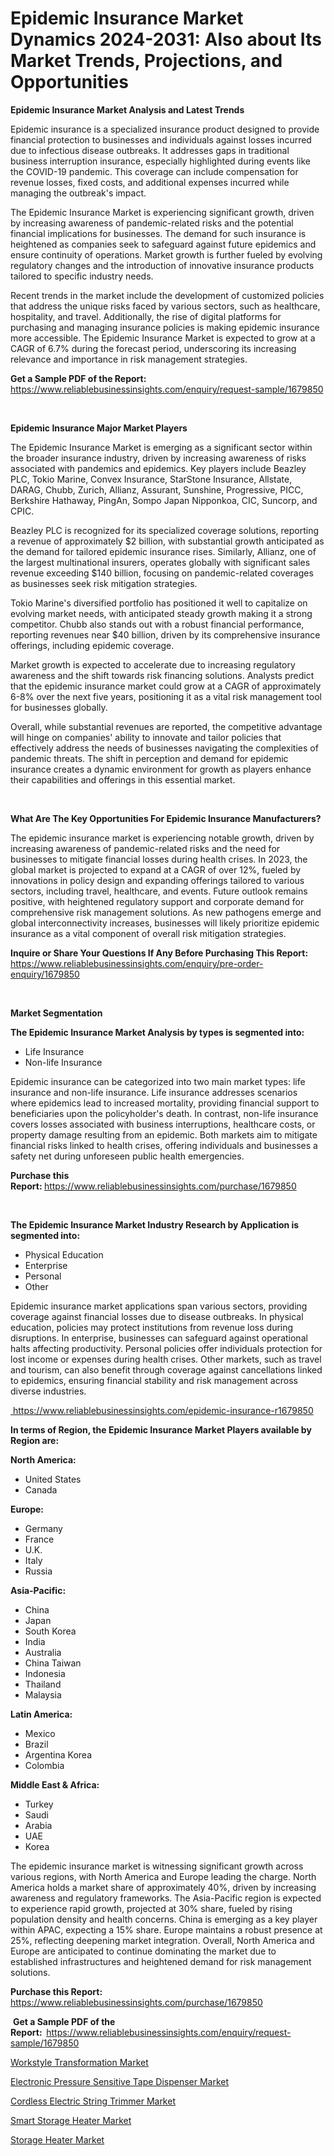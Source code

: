 <p><h1>Epidemic Insurance Market Dynamics 2024-2031: Also about Its Market Trends, Projections, and Opportunities</h1></p><p><strong>Epidemic Insurance Market Analysis and Latest Trends</strong></p>
<p><p>Epidemic insurance is a specialized insurance product designed to provide financial protection to businesses and individuals against losses incurred due to infectious disease outbreaks. It addresses gaps in traditional business interruption insurance, especially highlighted during events like the COVID-19 pandemic. This coverage can include compensation for revenue losses, fixed costs, and additional expenses incurred while managing the outbreak's impact.</p><p>The Epidemic Insurance Market is experiencing significant growth, driven by increasing awareness of pandemic-related risks and the potential financial implications for businesses. The demand for such insurance is heightened as companies seek to safeguard against future epidemics and ensure continuity of operations. Market growth is further fueled by evolving regulatory changes and the introduction of innovative insurance products tailored to specific industry needs.</p><p>Recent trends in the market include the development of customized policies that address the unique risks faced by various sectors, such as healthcare, hospitality, and travel. Additionally, the rise of digital platforms for purchasing and managing insurance policies is making epidemic insurance more accessible. The Epidemic Insurance Market is expected to grow at a CAGR of 6.7% during the forecast period, underscoring its increasing relevance and importance in risk management strategies.</p></p>
<p><strong>Get a Sample PDF of the Report:&nbsp;</strong> <a href="https://www.reliablebusinessinsights.com/enquiry/request-sample/1679850?utm_campaign=39&utm_medium=2&utm_source=Github&utm_content=ia&utm_term=19112024&utm_id=epidemic-insurance">https://www.reliablebusinessinsights.com/enquiry/request-sample/1679850</a></p>
<p>&nbsp;</p>
<p><strong>Epidemic Insurance Major Market Players</strong></p>
<p><p>The Epidemic Insurance Market is emerging as a significant sector within the broader insurance industry, driven by increasing awareness of risks associated with pandemics and epidemics. Key players include Beazley PLC, Tokio Marine, Convex Insurance, StarStone Insurance, Allstate, DARAG, Chubb, Zurich, Allianz, Assurant, Sunshine, Progressive, PICC, Berkshire Hathaway, PingAn, Sompo Japan Nipponkoa, CIC, Suncorp, and CPIC.</p><p>Beazley PLC is recognized for its specialized coverage solutions, reporting a revenue of approximately $2 billion, with substantial growth anticipated as the demand for tailored epidemic insurance rises. Similarly, Allianz, one of the largest multinational insurers, operates globally with significant sales revenue exceeding $140 billion, focusing on pandemic-related coverages as businesses seek risk mitigation strategies.</p><p>Tokio Marine's diversified portfolio has positioned it well to capitalize on evolving market needs, with anticipated steady growth making it a strong competitor. Chubb also stands out with a robust financial performance, reporting revenues near $40 billion, driven by its comprehensive insurance offerings, including epidemic coverage.</p><p>Market growth is expected to accelerate due to increasing regulatory awareness and the shift towards risk financing solutions. Analysts predict that the epidemic insurance market could grow at a CAGR of approximately 6-8% over the next five years, positioning it as a vital risk management tool for businesses globally. </p><p>Overall, while substantial revenues are reported, the competitive advantage will hinge on companies' ability to innovate and tailor policies that effectively address the needs of businesses navigating the complexities of pandemic threats. The shift in perception and demand for epidemic insurance creates a dynamic environment for growth as players enhance their capabilities and offerings in this essential market.</p></p>
<p>&nbsp;</p>
<p><strong>What Are The Key Opportunities For Epidemic Insurance Manufacturers?</strong></p>
<p><p>The epidemic insurance market is experiencing notable growth, driven by increasing awareness of pandemic-related risks and the need for businesses to mitigate financial losses during health crises. In 2023, the global market is projected to expand at a CAGR of over 12%, fueled by innovations in policy design and expanding offerings tailored to various sectors, including travel, healthcare, and events. Future outlook remains positive, with heightened regulatory support and corporate demand for comprehensive risk management solutions. As new pathogens emerge and global interconnectivity increases, businesses will likely prioritize epidemic insurance as a vital component of overall risk mitigation strategies.</p></p>
<p><strong>Inquire or Share Your Questions If Any Before Purchasing This Report:</strong> <a href="https://www.reliablebusinessinsights.com/enquiry/pre-order-enquiry/1679850?utm_campaign=39&utm_medium=2&utm_source=Github&utm_content=ia&utm_term=19112024&utm_id=epidemic-insurance">https://www.reliablebusinessinsights.com/enquiry/pre-order-enquiry/1679850</a></p>
<p>&nbsp;</p>
<p><strong>Market Segmentation</strong></p>
<p><strong>The Epidemic Insurance Market Analysis by types is segmented into:</strong></p>
<p><ul><li>Life Insurance</li><li>Non-life Insurance</li></ul></p>
<p><p>Epidemic insurance can be categorized into two main market types: life insurance and non-life insurance. Life insurance addresses scenarios where epidemics lead to increased mortality, providing financial support to beneficiaries upon the policyholder's death. In contrast, non-life insurance covers losses associated with business interruptions, healthcare costs, or property damage resulting from an epidemic. Both markets aim to mitigate financial risks linked to health crises, offering individuals and businesses a safety net during unforeseen public health emergencies.</p></p>
<p><strong>Purchase this Report:&nbsp;</strong><a href="https://www.reliablebusinessinsights.com/purchase/1679850?utm_campaign=39&utm_medium=2&utm_source=Github&utm_content=ia&utm_term=19112024&utm_id=epidemic-insurance">https://www.reliablebusinessinsights.com/purchase/1679850</a></p>
<p>&nbsp;</p>
<p><strong>The Epidemic Insurance Market Industry Research by Application is segmented into:</strong></p>
<p><ul><li>Physical Education</li><li>Enterprise</li><li>Personal</li><li>Other</li></ul></p>
<p><p>Epidemic insurance market applications span various sectors, providing coverage against financial losses due to disease outbreaks. In physical education, policies may protect institutions from revenue loss during disruptions. In enterprise, businesses can safeguard against operational halts affecting productivity. Personal policies offer individuals protection for lost income or expenses during health crises. Other markets, such as travel and tourism, can also benefit through coverage against cancellations linked to epidemics, ensuring financial stability and risk management across diverse industries.</p></p>
<p><a href="https://www.reliablebusinessinsights.com/epidemic-insurance-r1679850?utm_campaign=39&utm_medium=2&utm_source=Github&utm_content=ia&utm_term=19112024&utm_id=epidemic-insurance">&nbsp;https://www.reliablebusinessinsights.com/epidemic-insurance-r1679850</a></p>
<p><strong>In terms of Region, the Epidemic Insurance Market Players available by Region are:</strong></p>
<p>
    <p> <strong> North America: </strong>
        <ul>
            <li>United States</li>
            <li>Canada</li>
        </ul>
        </p> 
    <p> <strong> Europe: </strong>
        <ul>
            <li>Germany</li>
            <li>France</li>
            <li>U.K.</li>
            <li>Italy</li>
            <li>Russia</li>
        </ul>
        </p> 
    <p> <strong> Asia-Pacific: </strong>
        <ul>
            <li>China</li>
            <li>Japan</li>
            <li>South Korea</li>
            <li>India</li>
            <li>Australia</li>
            <li>China Taiwan</li>
            <li>Indonesia</li>
            <li>Thailand</li>
            <li>Malaysia</li>
        </ul>
        </p> 
    <p> <strong> Latin America: </strong>
        <ul>
            <li>Mexico</li>
            <li>Brazil</li>
            <li>Argentina Korea</li>
            <li>Colombia</li>
        </ul>
        </p> 
    <p> <strong> Middle East & Africa: </strong>
        <ul>
            <li>Turkey</li>
            <li>Saudi</li>
            <li>Arabia</li>
            <li>UAE</li>
            <li>Korea</li>
        </ul>
    </p>
    </p>
<p><p>The epidemic insurance market is witnessing significant growth across various regions, with North America and Europe leading the charge. North America holds a market share of approximately 40%, driven by increasing awareness and regulatory frameworks. The Asia-Pacific region is expected to experience rapid growth, projected at 30% share, fueled by rising population density and health concerns. China is emerging as a key player within APAC, expecting a 15% share. Europe maintains a robust presence at 25%, reflecting deepening market integration. Overall, North America and Europe are anticipated to continue dominating the market due to established infrastructures and heightened demand for risk management solutions.</p></p>
<p><strong>Purchase this Report: </strong><a href="https://www.reliablebusinessinsights.com/purchase/1679850?utm_campaign=39&utm_medium=2&utm_source=Github&utm_content=ia&utm_term=19112024&utm_id=epidemic-insurance">https://www.reliablebusinessinsights.com/purchase/1679850</a></p>
<p>&nbsp;<strong>Get a Sample PDF of the Report:&nbsp;&nbsp;</strong><a href="https://www.reliablebusinessinsights.com/enquiry/request-sample/1679850?utm_campaign=39&utm_medium=2&utm_source=Github&utm_content=ia&utm_term=19112024&utm_id=epidemic-insurance">https://www.reliablebusinessinsights.com/enquiry/request-sample/1679850</a></p>
<p><strong></strong></p>
<p><p><a href="https://issuu.com/reportprime-2/docs/workstyle-transformation-market-siz_bd3660db58e6b8?utm_campaign=39&utm_medium=2&utm_source=Github&utm_content=ia&utm_term=19112024&utm_id=epidemic-insurance">Workstyle Transformation Market</a></p><p><a href="https://issuu.com/reportprime-2/docs/electronic-pressure-sensitive-tape-_185a13703d3db1?utm_campaign=39&utm_medium=2&utm_source=Github&utm_content=ia&utm_term=19112024&utm_id=epidemic-insurance">Electronic Pressure Sensitive Tape Dispenser Market</a></p><p><a href="https://www.linkedin.com/pulse/cordless-electric-string-trimmer-market-global-regional-8yjwe?utm_campaign=39&utm_medium=2&utm_source=Github&utm_content=ia&utm_term=19112024&utm_id=epidemic-insurance">Cordless Electric String Trimmer Market</a></p><p><a href="https://www.linkedin.com/pulse/evaluating-smart-storage-heater-market-trends-growth-opportunities-wmy7e?utm_campaign=39&utm_medium=2&utm_source=Github&utm_content=ia&utm_term=19112024&utm_id=epidemic-insurance">Smart Storage Heater Market</a></p><p><a href="https://www.linkedin.com/pulse/storage-heater-market-trends-focusing-insight-forecast-uzqme?utm_campaign=39&utm_medium=2&utm_source=Github&utm_content=ia&utm_term=19112024&utm_id=epidemic-insurance">Storage Heater Market</a></p></p>